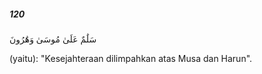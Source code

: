 ##### 120

<span class="ayah">سَلَٰمٌ عَلَىٰ مُوسَىٰ وَهَٰرُونَ</span>

<span class="ayah_translation">(yaitu): "Kesejahteraan dilimpahkan atas Musa dan Harun".</span>
